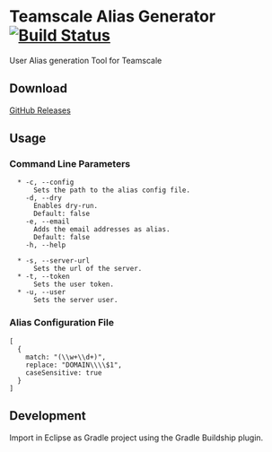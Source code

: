 # Teamscale Alias Generator [![Build Status](https://travis-ci.com/cqse/teamscale-alias-generator.svg?branch=master)](https://travis-ci.com/cqse/teamscale-alias-generator)
User Alias generation Tool for Teamscale

## Download

[GitHub Releases](https://github.com/cqse/teamscale-alias-generator/releases)

## Usage

### Command Line Parameters

```
  * -c, --config
      Sets the path to the alias config file.
    -d, --dry
      Enables dry-run.
      Default: false
    -e, --email
      Adds the email addresses as alias.
      Default: false
    -h, --help

  * -s, --server-url
      Sets the url of the server.
  * -t, --token
      Sets the user token.
  * -u, --user
      Sets the server user.
```
### Alias Configuration File

```
[
  {
    match: "(\\w+\\d+)",
    replace: "DOMAIN\\\\$1",
    caseSensitive: true
  }
]
```

## Development

Import in Eclipse as Gradle project using the Gradle Buildship plugin.
